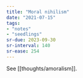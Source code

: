 ```yaml
---
title: "Moral nihilism"
date: "2021-07-15"
tags:
- "notes"
- "seedlings"
sr-due: 2023-09-30
sr-interval: 140
sr-ease: 254
---
```


See [[thoughts/amoralism]].




